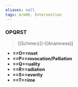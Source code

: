```yaml
---
aliases: null
tags: m/m00, Intervention
---
```

### OPQRST
> [[Schmerz]]-[[Anamnese]]
- **==O==nset**
- **==P==rovocation/Palliation**
- **==Q==uality**
- **==R==adiation**
- **==S==everity**
- **==T==ime**